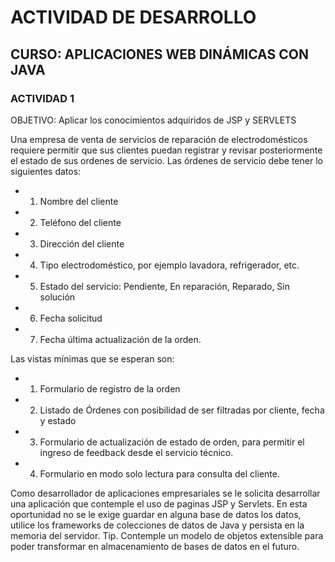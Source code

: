 # ACTIVIDAD DE DESARROLLO
## CURSO: APLICACIONES WEB DINÁMICAS CON JAVA
### ACTIVIDAD 1

OBJETIVO: Aplicar los conocimientos adquiridos de JSP y SERVLETS

Una empresa de venta de servicios de reparación de electrodomésticos requiere permitir que sus clientes puedan registrar y revisar posteriormente el estado de sus ordenes de servicio.
Las órdenes de servicio debe tener lo siguientes datos:
- 1. Nombre del cliente
- 2. Teléfono del cliente
- 3. Dirección del cliente
- 4. Tipo electrodoméstico, por ejemplo lavadora, refrigerador, etc.
- 5. Estado del servicio: Pendiente, En reparación, Reparado, Sin solución
- 6. Fecha solicitud
- 7. Fecha última actualización de la orden.

Las vistas mínimas que se esperan son:
- 1. Formulario de registro de la orden
- 2. Listado de Órdenes con posibilidad de ser filtradas por cliente, fecha y estado
- 3. Formulario de actualización de estado de orden, para permitir el ingreso de feedback desde el servicio técnico.
- 4. Formulario en modo solo lectura para consulta del cliente.

Como desarrollador de aplicaciones empresariales se le solicita desarrollar una aplicación que contemple el uso de paginas JSP y Servlets.
En esta oportunidad no se le exige guardar en alguna base de datos los datos, utilice los frameworks de colecciones de datos de Java y persista en la memoria del servidor.
Tip. Contemple un modelo de objetos extensible para poder transformar en almacenamiento de bases de datos en el futuro.
